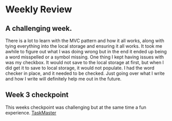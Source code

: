 # Weekly Review


## A challenging week. 

There is a lot to learn with the MVC pattern and how it all works, along with tying everything into the local storage and ensuring it all works. It took me awhile to figure out what I was doing wrong but in the end it ended up being a word misspelled or a symbol missing. One thing I kept having issues with was my checkbox. It would not save to the local storage at first, but when I did get it to save to local storage, it would not populate. I had the word checker in place, and it needed to be checked. Just going over what I write and how I write will definitely help me out in the future. 

## Week 3 checkpoint

This weeks checkpoint was challenging but at the same time a fun experience. 
[TaskMaster](https://derekshain.github.io/TaskMaster/)